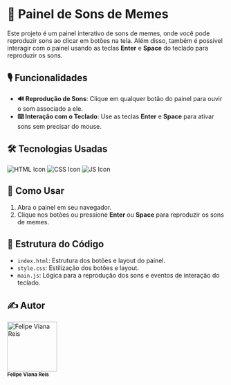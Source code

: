 # 🎵 Painel de Sons de Memes

Este projeto é um painel interativo de sons de memes, onde você pode reproduzir sons ao clicar em botões na tela. Além disso, também é possível interagir com o painel usando as teclas **Enter** e **Space** do teclado para reproduzir os sons.

## 🎙️ Funcionalidades

- **🔊 Reprodução de Sons**: Clique em qualquer botão do painel para ouvir o som associado a ele.
- **⌨️ Interação com o Teclado**: Use as teclas **Enter** e **Space** para ativar sons sem precisar do mouse.
  
## 🛠️ Tecnologias Usadas

![HTML Icon](https://img.shields.io/badge/-HTML5-E34F26?style=flat&logo=html5&logoColor=white)
![CSS Icon](https://img.shields.io/badge/-CSS3-1572B6?style=flat&logo=css3&logoColor=white)
![JS Icon](https://img.shields.io/badge/-JavaScript-F7DF1E?style=flat&logo=javascript&logoColor=black)

## 🎯 Como Usar

1. Abra o painel em seu navegador.
2. Clique nos botões ou pressione **Enter** ou **Space** para reproduzir os sons de memes.

## 📂 Estrutura do Código

- `index.html`: Estrutura dos botões e layout do painel.
- `style.css`: Estilização dos botões e layout.
- `main.js`: Lógica para a reprodução dos sons e eventos de interação do teclado.

<h2>✍️ Autor</h2>

  <a href="https://github.com/Felps3296">
    <img loading="lazy" src="https://avatars.githubusercontent.com/u/64935845?v=4" width="115" alt="Felipe Viana Reis">
  </a>
  <br>
  <sub><b>Felipe Viana Reis</b></sub>
</p>

